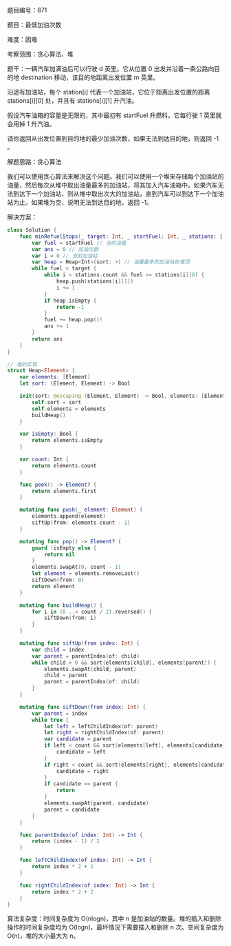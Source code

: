 题目编号：871

题目：最低加油次数

难度：困难

考察范围：贪心算法、堆

题干：一辆汽车加满油后可以行驶 d 英里。它从位置 0 出发并沿着一条公路向目的地 destination 移动，该目的地距离出发位置 m 英里。

沿途有加油站，每个 station[i] 代表一个加油站，它位于距离出发位置的距离 stations[i][0] 处，并且有 stations[i][1] 升汽油。

假设汽车油箱的容量是无限的，其中最初有 startFuel 升燃料。它每行驶 1 英里就会用掉 1 升汽油。

请你返回从出发位置到目的地的最少加油次数，如果无法到达目的地，则返回 -1 。

解题思路：贪心算法

我们可以使用贪心算法来解决这个问题。我们可以使用一个堆来存储每个加油站的油量，然后每次从堆中取出油量最多的加油站，将其加入汽车油箱中。如果汽车无法到达下一个加油站，则从堆中取出次大的加油站，直到汽车可以到达下一个加油站为止。如果堆为空，说明无法到达目的地，返回 -1。

解决方案：

```swift
class Solution {
    func minRefuelStops(_ target: Int, _ startFuel: Int, _ stations: [[Int]]) -> Int {
        var fuel = startFuel // 当前油量
        var ans = 0 // 加油次数
        var i = 0 // 当前加油站
        var heap = Heap<Int>(sort: >) // 油量最多的加油站在堆顶
        while fuel < target {
            while i < stations.count && fuel >= stations[i][0] {
                heap.push(stations[i][1])
                i += 1
            }
            if heap.isEmpty {
                return -1
            }
            fuel += heap.pop()!
            ans += 1
        }
        return ans
    }
}

// 堆的实现
struct Heap<Element> {
    var elements: [Element]
    let sort: (Element, Element) -> Bool

    init(sort: @escaping (Element, Element) -> Bool, elements: [Element] = []) {
        self.sort = sort
        self.elements = elements
        buildHeap()
    }

    var isEmpty: Bool {
        return elements.isEmpty
    }

    var count: Int {
        return elements.count
    }

    func peek() -> Element? {
        return elements.first
    }

    mutating func push(_ element: Element) {
        elements.append(element)
        siftUp(from: elements.count - 1)
    }

    mutating func pop() -> Element? {
        guard !isEmpty else {
            return nil
        }
        elements.swapAt(0, count - 1)
        let element = elements.removeLast()
        siftDown(from: 0)
        return element
    }

    mutating func buildHeap() {
        for i in (0 ..< count / 2).reversed() {
            siftDown(from: i)
        }
    }

    mutating func siftUp(from index: Int) {
        var child = index
        var parent = parentIndex(of: child)
        while child > 0 && sort(elements[child], elements[parent]) {
            elements.swapAt(child, parent)
            child = parent
            parent = parentIndex(of: child)
        }
    }

    mutating func siftDown(from index: Int) {
        var parent = index
        while true {
            let left = leftChildIndex(of: parent)
            let right = rightChildIndex(of: parent)
            var candidate = parent
            if left < count && sort(elements[left], elements[candidate]) {
                candidate = left
            }
            if right < count && sort(elements[right], elements[candidate]) {
                candidate = right
            }
            if candidate == parent {
                return
            }
            elements.swapAt(parent, candidate)
            parent = candidate
        }
    }

    func parentIndex(of index: Int) -> Int {
        return (index - 1) / 2
    }

    func leftChildIndex(of index: Int) -> Int {
        return index * 2 + 1
    }

    func rightChildIndex(of index: Int) -> Int {
        return index * 2 + 2
    }
}
```

算法复杂度：时间复杂度为 O(nlogn)，其中 n 是加油站的数量。堆的插入和删除操作的时间复杂度均为 O(logn)，最坏情况下需要插入和删除 n 次。空间复杂度为 O(n)，堆的大小最大为 n。